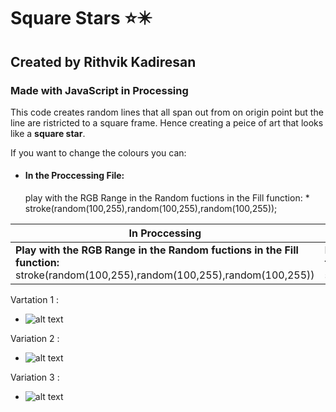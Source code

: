 # Square Stars :star::eight_pointed_black_star:
## Created by Rithvik Kadiresan 
### Made with JavaScript in Processing

This code creates random lines that all span out from on origin point but the line are ristricted to a square frame. Hence creating a peice of art that looks like a **square star**.

If you want to change the colours you can:
* <h4>In the Proccessing File:</h4>  play with the RGB Range in the Random fuctions in the Fill function:
    * stroke(random(100,255),random(100,255),random(100,255));

In Proccessing | In P5.js
-------------- | ------------------------------------------------------------------------------------------
**Play with the RGB Range in the Random fuctions in the Fill function:** stroke(random(100,255),random(100,255),random(100,255))| **Play with the RGB Range in the Random fuctions in the Fill function:** stroke(random(100,255),random(100,255),random(100,255))




Vartation 1 : 
* ![alt text](https://user-images.githubusercontent.com/71163710/95053181-cb49ac00-073b-11eb-80db-92d98316e788.png "Variation 1")

Variation 2 :
* ![alt text](https://user-images.githubusercontent.com/71163710/95053193-ce449c80-073b-11eb-9a74-5749bee66a1c.png "Variation 2" )

Variation 3 :
* ![alt text](https://user-images.githubusercontent.com/71163710/95053200-d13f8d00-073b-11eb-8a08-c8df0df06160.png "Variation 2" )

